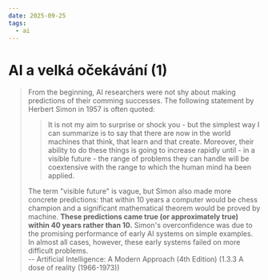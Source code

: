 ```yaml
---
date: 2025-09-25
tags:
  - ai
---
```


# AI a velká očekávání (1)

> From the beginning, AI researchers were not shy about making predictions of their comming successes. The following statement by Herbert Simon in 1957 is often quoted:
>
> > It is not my aim to surprise or shock you - but the simplest way I can summarize is to say that there are now in the world machines that think, that learn and that create. Moreover, their ability to do these things is going to increase rapidly until - in a visible future - the range of problems they can handle will be coextensive with the range to which the human mind ha been applied.
>
> The term "visible future" is vague, but Simon also made more concrete predictions: that within 10 years a computer would be chess champion and a significant mathematical theorem would be proved by machine. **These predictions came true (or approximately true) within 40 years rather than 10.** Simon's overconfidence was due to the promising performance of early AI systems on simple examples. In almost all cases, however, these early systems failed on more difficult problems.  
-- Artificial Intelligence: A Modern Approach (4th Edition) (1.3.3 A dose of reality (1966-1973))
